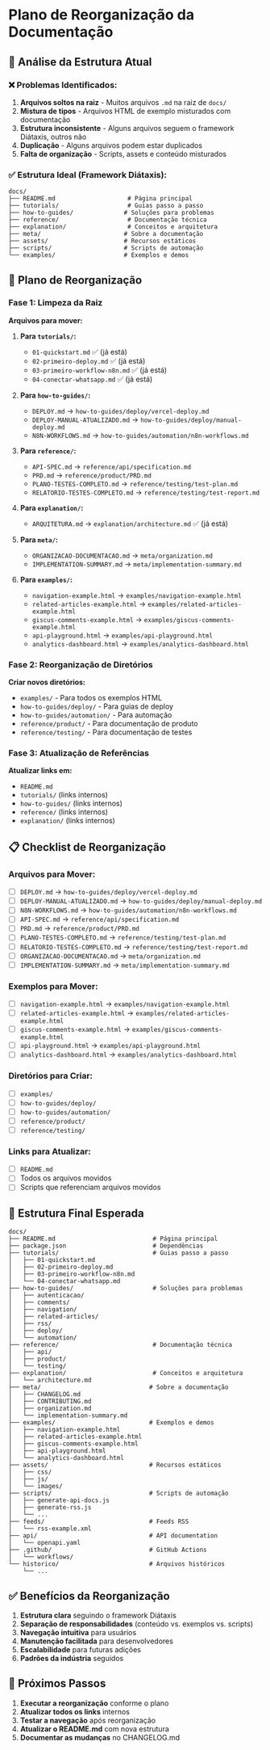 # Plano de Reorganização da Documentação

## 🎯 **Análise da Estrutura Atual**

### ❌ **Problemas Identificados:**

1. **Arquivos soltos na raiz** - Muitos arquivos `.md` na raiz de `docs/`
2. **Mistura de tipos** - Arquivos HTML de exemplo misturados com documentação
3. **Estrutura inconsistente** - Alguns arquivos seguem o framework Diátaxis, outros não
4. **Duplicação** - Alguns arquivos podem estar duplicados
5. **Falta de organização** - Scripts, assets e conteúdo misturados

### ✅ **Estrutura Ideal (Framework Diátaxis):**

```
docs/
├── README.md                    # Página principal
├── tutorials/                   # Guias passo a passo
├── how-to-guides/              # Soluções para problemas
├── reference/                   # Documentação técnica
├── explanation/                 # Conceitos e arquitetura
├── meta/                       # Sobre a documentação
├── assets/                     # Recursos estáticos
├── scripts/                    # Scripts de automação
└── examples/                   # Exemplos e demos
```

## 🔄 **Plano de Reorganização**

### **Fase 1: Limpeza da Raiz**

**Arquivos para mover:**

1. **Para `tutorials/`:**
   - `01-quickstart.md` ✅ (já está)
   - `02-primeiro-deploy.md` ✅ (já está)
   - `03-primeiro-workflow-n8n.md` ✅ (já está)
   - `04-conectar-whatsapp.md` ✅ (já está)

2. **Para `how-to-guides/`:**
   - `DEPLOY.md` → `how-to-guides/deploy/vercel-deploy.md`
   - `DEPLOY-MANUAL-ATUALIZADO.md` → `how-to-guides/deploy/manual-deploy.md`
   - `N8N-WORKFLOWS.md` → `how-to-guides/automation/n8n-workflows.md`

3. **Para `reference/`:**
   - `API-SPEC.md` → `reference/api/specification.md`
   - `PRD.md` → `reference/product/PRD.md`
   - `PLANO-TESTES-COMPLETO.md` → `reference/testing/test-plan.md`
   - `RELATORIO-TESTES-COMPLETO.md` → `reference/testing/test-report.md`

4. **Para `explanation/`:**
   - `ARQUITETURA.md` → `explanation/architecture.md` ✅ (já está)

5. **Para `meta/`:**
   - `ORGANIZACAO-DOCUMENTACAO.md` → `meta/organization.md`
   - `IMPLEMENTATION-SUMMARY.md` → `meta/implementation-summary.md`

6. **Para `examples/`:**
   - `navigation-example.html` → `examples/navigation-example.html`
   - `related-articles-example.html` → `examples/related-articles-example.html`
   - `giscus-comments-example.html` → `examples/giscus-comments-example.html`
   - `api-playground.html` → `examples/api-playground.html`
   - `analytics-dashboard.html` → `examples/analytics-dashboard.html`

### **Fase 2: Reorganização de Diretórios**

**Criar novos diretórios:**
- `examples/` - Para todos os exemplos HTML
- `how-to-guides/deploy/` - Para guias de deploy
- `how-to-guides/automation/` - Para automação
- `reference/product/` - Para documentação de produto
- `reference/testing/` - Para documentação de testes

### **Fase 3: Atualização de Referências**

**Atualizar links em:**
- `README.md`
- `tutorials/` (links internos)
- `how-to-guides/` (links internos)
- `reference/` (links internos)
- `explanation/` (links internos)

## 📋 **Checklist de Reorganização**

### **Arquivos para Mover:**
- [ ] `DEPLOY.md` → `how-to-guides/deploy/vercel-deploy.md`
- [ ] `DEPLOY-MANUAL-ATUALIZADO.md` → `how-to-guides/deploy/manual-deploy.md`
- [ ] `N8N-WORKFLOWS.md` → `how-to-guides/automation/n8n-workflows.md`
- [ ] `API-SPEC.md` → `reference/api/specification.md`
- [ ] `PRD.md` → `reference/product/PRD.md`
- [ ] `PLANO-TESTES-COMPLETO.md` → `reference/testing/test-plan.md`
- [ ] `RELATORIO-TESTES-COMPLETO.md` → `reference/testing/test-report.md`
- [ ] `ORGANIZACAO-DOCUMENTACAO.md` → `meta/organization.md`
- [ ] `IMPLEMENTATION-SUMMARY.md` → `meta/implementation-summary.md`

### **Exemplos para Mover:**
- [ ] `navigation-example.html` → `examples/navigation-example.html`
- [ ] `related-articles-example.html` → `examples/related-articles-example.html`
- [ ] `giscus-comments-example.html` → `examples/giscus-comments-example.html`
- [ ] `api-playground.html` → `examples/api-playground.html`
- [ ] `analytics-dashboard.html` → `examples/analytics-dashboard.html`

### **Diretórios para Criar:**
- [ ] `examples/`
- [ ] `how-to-guides/deploy/`
- [ ] `how-to-guides/automation/`
- [ ] `reference/product/`
- [ ] `reference/testing/`

### **Links para Atualizar:**
- [ ] `README.md`
- [ ] Todos os arquivos movidos
- [ ] Scripts que referenciam arquivos movidos

## 🎯 **Estrutura Final Esperada**

```
docs/
├── README.md                           # Página principal
├── package.json                        # Dependências
├── tutorials/                          # Guias passo a passo
│   ├── 01-quickstart.md
│   ├── 02-primeiro-deploy.md
│   ├── 03-primeiro-workflow-n8n.md
│   └── 04-conectar-whatsapp.md
├── how-to-guides/                      # Soluções para problemas
│   ├── autenticacao/
│   ├── comments/
│   ├── navigation/
│   ├── related-articles/
│   ├── rss/
│   ├── deploy/
│   └── automation/
├── reference/                          # Documentação técnica
│   ├── api/
│   ├── product/
│   └── testing/
├── explanation/                        # Conceitos e arquitetura
│   └── architecture.md
├── meta/                              # Sobre a documentação
│   ├── CHANGELOG.md
│   ├── CONTRIBUTING.md
│   ├── organization.md
│   └── implementation-summary.md
├── examples/                          # Exemplos e demos
│   ├── navigation-example.html
│   ├── related-articles-example.html
│   ├── giscus-comments-example.html
│   ├── api-playground.html
│   └── analytics-dashboard.html
├── assets/                            # Recursos estáticos
│   ├── css/
│   ├── js/
│   └── images/
├── scripts/                           # Scripts de automação
│   ├── generate-api-docs.js
│   ├── generate-rss.js
│   └── ...
├── feeds/                             # Feeds RSS
│   └── rss-example.xml
├── api/                               # API documentation
│   └── openapi.yaml
├── .github/                           # GitHub Actions
│   └── workflows/
└── historico/                         # Arquivos históricos
    └── ...
```

## ✅ **Benefícios da Reorganização**

1. **Estrutura clara** seguindo o framework Diátaxis
2. **Separação de responsabilidades** (conteúdo vs. exemplos vs. scripts)
3. **Navegação intuitiva** para usuários
4. **Manutenção facilitada** para desenvolvedores
5. **Escalabilidade** para futuras adições
6. **Padrões da indústria** seguidos

## 🚀 **Próximos Passos**

1. **Executar a reorganização** conforme o plano
2. **Atualizar todos os links** internos
3. **Testar a navegação** após reorganização
4. **Atualizar o README.md** com nova estrutura
5. **Documentar as mudanças** no CHANGELOG.md

